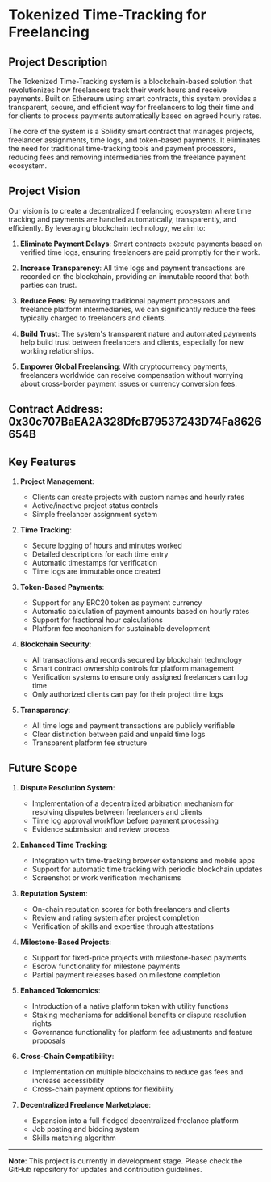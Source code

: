 # Tokenized Time-Tracking for Freelancing

## Project Description

The Tokenized Time-Tracking system is a blockchain-based solution that revolutionizes how freelancers track their work hours and receive payments. Built on Ethereum using smart contracts, this system provides a transparent, secure, and efficient way for freelancers to log their time and for clients to process payments automatically based on agreed hourly rates.

The core of the system is a Solidity smart contract that manages projects, freelancer assignments, time logs, and token-based payments. It eliminates the need for traditional time-tracking tools and payment processors, reducing fees and removing intermediaries from the freelance payment ecosystem.

## Project Vision

Our vision is to create a decentralized freelancing ecosystem where time tracking and payments are handled automatically, transparently, and efficiently. By leveraging blockchain technology, we aim to:

1. **Eliminate Payment Delays**: Smart contracts execute payments based on verified time logs, ensuring freelancers are paid promptly for their work.

2. **Increase Transparency**: All time logs and payment transactions are recorded on the blockchain, providing an immutable record that both parties can trust.

3. **Reduce Fees**: By removing traditional payment processors and freelance platform intermediaries, we can significantly reduce the fees typically charged to freelancers and clients.

4. **Build Trust**: The system's transparent nature and automated payments help build trust between freelancers and clients, especially for new working relationships.

5. **Empower Global Freelancing**: With cryptocurrency payments, freelancers worldwide can receive compensation without worrying about cross-border payment issues or currency conversion fees.

## Contract Address: 0x30c707BaEA2A328DfcB79537243D74Fa8626654B

## Key Features

1. **Project Management**:
   - Clients can create projects with custom names and hourly rates
   - Active/inactive project status controls
   - Simple freelancer assignment system

2. **Time Tracking**:
   - Secure logging of hours and minutes worked
   - Detailed descriptions for each time entry
   - Automatic timestamps for verification
   - Time logs are immutable once created

3. **Token-Based Payments**:
   - Support for any ERC20 token as payment currency
   - Automatic calculation of payment amounts based on hourly rates
   - Support for fractional hour calculations
   - Platform fee mechanism for sustainable development

4. **Blockchain Security**:
   - All transactions and records secured by blockchain technology
   - Smart contract ownership controls for platform management
   - Verification systems to ensure only assigned freelancers can log time
   - Only authorized clients can pay for their project time logs

5. **Transparency**:
   - All time logs and payment transactions are publicly verifiable
   - Clear distinction between paid and unpaid time logs
   - Transparent platform fee structure

## Future Scope

1. **Dispute Resolution System**:
   - Implementation of a decentralized arbitration mechanism for resolving disputes between freelancers and clients
   - Time log approval workflow before payment processing
   - Evidence submission and review process

2. **Enhanced Time Tracking**:
   - Integration with time-tracking browser extensions and mobile apps
   - Support for automatic time tracking with periodic blockchain updates
   - Screenshot or work verification mechanisms

3. **Reputation System**:
   - On-chain reputation scores for both freelancers and clients
   - Review and rating system after project completion
   - Verification of skills and expertise through attestations

4. **Milestone-Based Projects**:
   - Support for fixed-price projects with milestone-based payments
   - Escrow functionality for milestone payments
   - Partial payment releases based on milestone completion

5. **Enhanced Tokenomics**:
   - Introduction of a native platform token with utility functions
   - Staking mechanisms for additional benefits or dispute resolution rights
   - Governance functionality for platform fee adjustments and feature proposals

6. **Cross-Chain Compatibility**:
   - Implementation on multiple blockchains to reduce gas fees and increase accessibility
   - Cross-chain payment options for flexibility

7. **Decentralized Freelance Marketplace**:
   - Expansion into a full-fledged decentralized freelance platform
   - Job posting and bidding system
   - Skills matching algorithm

---

**Note**: This project is currently in development stage. Please check the GitHub repository for updates and contribution guidelines.
